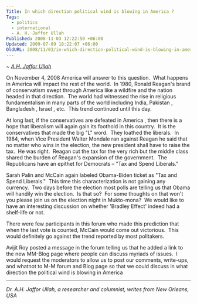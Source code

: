 ```yaml
---
Title: In which direction political wind is blowing in America ?
Tags:
  - politics
  - international
  - A. H. Jaffor Ullah
Published: 2008-11-03 12:22:50 +06:00
Updated: 2009-07-09 18:22:07 +06:00
OldURL: 2008/11/03/in-which-direction-political-wind-is-blowing-in-america/
---
```


~ *[A.H. Jaffor Ullah](https://gold.mukto-mona.com/Articles/jaffor/index.html)*

On November 4, 2008 America will answer to this question.  What happens in America will impact the rest of the world.  In 1980, Ronald Reagan's brand of conservatism swept through America like a wildfire and the nation headed in that direction.  The world had witnessed the rise in religious fundamentalism in many parts of the world including India, Pakistan , Bangladesh , Israel , etc.  This trend continued until this day.

At long last, if the conservatives are defeated in America , then there is a hope that liberalism will again gain its foothold in this country.  It is the conservatives that made the big "L" word.  They loathed the liberals.  In 1984, when Vice President Walter Mondale ran against Reagan he said that no matter who wins in the election, the new president shall have to raise the tax.  He was right.  Reagan cut the tax for the very rich but the middle class shared the burden of Reagan's expansion of the government.  The Republicans have an epithet for Democrats – "Tax and Spend Liberals."

Sarah Palin and McCain again labeled Obama-Biden ticket as "Tax and Spend Liberals."  This time this characterization is not gaining any currency.  Two days before the election most polls are telling us that Obama will handily win the election.  Is that so?  For some thoughts on that won't you please join us on the election night in Mukto-mona?  We would like to have an interesting discussion on whether 'Bradley Effect' indeed had a shelf-life or not.

There were few participants in this forum who made this prediction that when the last vote is counted, McCain would come out victorious.  This would definitely go against the trend reported by most polltakers. 

Avijit Roy posted a message in the forum telling us that he added a link to the new MM-Blog page where people can discuss myriads of issues.  I would request the moderators to allow us to post our comments, write-ups, and whatnot to M-M forum and Blog page so that we could discuss in what direction the political wind is blowing in America


-----
*Dr. A.H. Jaffor Ullah, a researcher and columnist, writes from New Orleans, USA*
